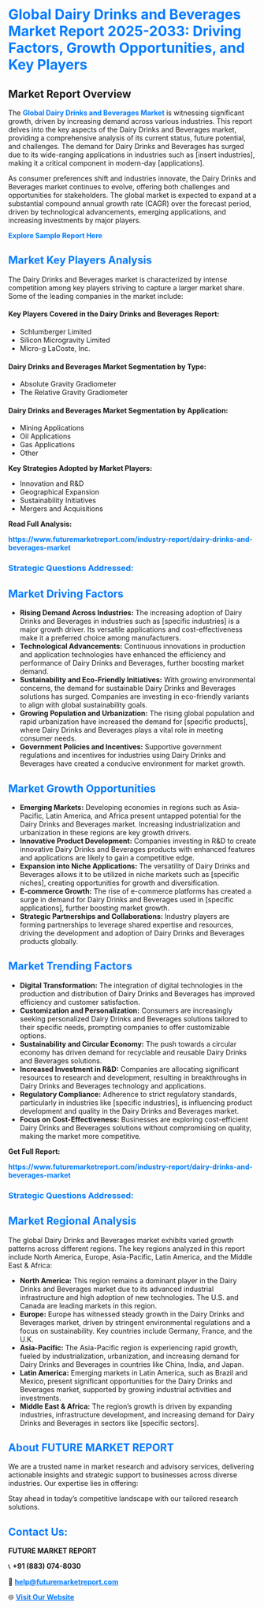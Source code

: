 <h1 style="color: #007BFF;">Global Dairy Drinks and Beverages Market Report 2025-2033: Driving Factors, Growth Opportunities, and Key Players</h1>

<section id="overview">
<h2>Market Report Overview</h2>
<p>The <a href="https://www.futuremarketreport.com/industry-report/dairy-drinks-and-beverages-market" style="color: #007BFF; text-decoration: none;"><strong>Global Dairy Drinks and Beverages Market</strong></a> is witnessing significant growth, driven by increasing demand across various industries. This report delves into the key aspects of the Dairy Drinks and Beverages market, providing a comprehensive analysis of its current status, future potential, and challenges. The demand for Dairy Drinks and Beverages has surged due to its wide-ranging applications in industries such as [insert industries], making it a critical component in modern-day [applications].</p>
<p>As consumer preferences shift and industries innovate, the Dairy Drinks and Beverages market continues to evolve, offering both challenges and opportunities for stakeholders. The global market is expected to expand at a substantial compound annual growth rate (CAGR) over the forecast period, driven by technological advancements, emerging applications, and increasing investments by major players.</p>
</section>

<section id="overview">
<p><a href="https://www.futuremarketreport.com/request-sample/reportId=35208" style="color: #007BFF; text-decoration: none;"><strong>Explore Sample Report Here</strong></a></p>
</section>

<section id="key-players">
<h2 style="color: #007BFF;">Market Key Players Analysis</h2>
<p>The Dairy Drinks and Beverages market is characterized by intense competition among key players striving to capture a larger market share. Some of the leading companies in the market include:</p>
<h4>Key Players Covered in the Dairy Drinks and Beverages Report:</h4>
<ul><li>Schlumberger Limited</li><li>Silicon Microgravity Limited</li><li>Micro-g LaCoste, Inc.</li></ul>
<h4>Dairy Drinks and Beverages Market Segmentation by Type:</h4>
<ul><li>Absolute Gravity Gradiometer</li><li>The Relative Gravity Gradiometer</li></ul>

<h4>Dairy Drinks and Beverages Market Segmentation by Application:</h4>
<ul><li>Mining Applications</li><li>Oil Applications</li><li>Gas Applications</li><li>Other</li></ul>
<p><strong>Key Strategies Adopted by Market Players:</strong></p>
<ul>
<li>Innovation and R&D</li>
<li>Geographical Expansion</li>
<li>Sustainability Initiatives</li>
<li>Mergers and Acquisitions</li>
</ul>
</section>

<section>
<p><strong>Read Full Analysis: </strong></p><a href="https://www.futuremarketreport.com/industry-report/dairy-drinks-and-beverages-market" style="color: #007BFF; text-decoration: none;"><strong>https://www.futuremarketreport.com/industry-report/dairy-drinks-and-beverages-market</strong></a>
<h3 style="color: #007BFF;">Strategic Questions Addressed:</h3>
</section>

<section id="driving-factors">
<h2 style="color: #007BFF;">Market Driving Factors</h2>
<ul>
<li><strong>Rising Demand Across Industries:</strong> The increasing adoption of Dairy Drinks and Beverages in industries such as [specific industries] is a major growth driver. Its versatile applications and cost-effectiveness make it a preferred choice among manufacturers.</li>
<li><strong>Technological Advancements:</strong> Continuous innovations in production and application technologies have enhanced the efficiency and performance of Dairy Drinks and Beverages, further boosting market demand.</li>
<li><strong>Sustainability and Eco-Friendly Initiatives:</strong> With growing environmental concerns, the demand for sustainable Dairy Drinks and Beverages solutions has surged. Companies are investing in eco-friendly variants to align with global sustainability goals.</li>
<li><strong>Growing Population and Urbanization:</strong> The rising global population and rapid urbanization have increased the demand for [specific products], where Dairy Drinks and Beverages plays a vital role in meeting consumer needs.</li>
<li><strong>Government Policies and Incentives:</strong> Supportive government regulations and incentives for industries using Dairy Drinks and Beverages have created a conducive environment for market growth.</li>
</ul>
</section>

<section id="growth-opportunities">
<h2 style="color: #007BFF;">Market Growth Opportunities</h2>
<ul>
<li><strong>Emerging Markets:</strong> Developing economies in regions such as Asia-Pacific, Latin America, and Africa present untapped potential for the Dairy Drinks and Beverages market. Increasing industrialization and urbanization in these regions are key growth drivers.</li>
<li><strong>Innovative Product Development:</strong> Companies investing in R&D to create innovative Dairy Drinks and Beverages products with enhanced features and applications are likely to gain a competitive edge.</li>
<li><strong>Expansion into Niche Applications:</strong> The versatility of Dairy Drinks and Beverages allows it to be utilized in niche markets such as [specific niches], creating opportunities for growth and diversification.</li>
<li><strong>E-commerce Growth:</strong> The rise of e-commerce platforms has created a surge in demand for Dairy Drinks and Beverages used in [specific applications], further boosting market growth.</li>
<li><strong>Strategic Partnerships and Collaborations:</strong> Industry players are forming partnerships to leverage shared expertise and resources, driving the development and adoption of Dairy Drinks and Beverages products globally.</li>
</ul>
</section>

<section id="trending-factors">
<h2 style="color: #007BFF;">Market Trending Factors</h2>
<ul>
<li><strong>Digital Transformation:</strong> The integration of digital technologies in the production and distribution of Dairy Drinks and Beverages has improved efficiency and customer satisfaction.</li>
<li><strong>Customization and Personalization:</strong> Consumers are increasingly seeking personalized Dairy Drinks and Beverages solutions tailored to their specific needs, prompting companies to offer customizable options.</li>
<li><strong>Sustainability and Circular Economy:</strong> The push towards a circular economy has driven demand for recyclable and reusable Dairy Drinks and Beverages solutions.</li>
<li><strong>Increased Investment in R&D:</strong> Companies are allocating significant resources to research and development, resulting in breakthroughs in Dairy Drinks and Beverages technology and applications.</li>
<li><strong>Regulatory Compliance:</strong> Adherence to strict regulatory standards, particularly in industries like [specific industries], is influencing product development and quality in the Dairy Drinks and Beverages market.</li>
<li><strong>Focus on Cost-Effectiveness:</strong> Businesses are exploring cost-efficient Dairy Drinks and Beverages solutions without compromising on quality, making the market more competitive.</li>
</ul>
</section>

<section>
<p><strong>Get Full Report: </strong></p><a href="https://www.futuremarketreport.com/industry-report/dairy-drinks-and-beverages-market" style="color: #007BFF; text-decoration: none;"><strong>https://www.futuremarketreport.com/industry-report/dairy-drinks-and-beverages-market</strong></a>
<h3 style="color: #007BFF;">Strategic Questions Addressed:</h3>
</section>


<section id="regional-analysis">
<h2 style="color: #007BFF;">Market Regional Analysis</h2>
<p>The global Dairy Drinks and Beverages market exhibits varied growth patterns across different regions. The key regions analyzed in this report include North America, Europe, Asia-Pacific, Latin America, and the Middle East & Africa:</p>
<ul>
<li><strong>North America:</strong> This region remains a dominant player in the Dairy Drinks and Beverages market due to its advanced industrial infrastructure and high adoption of new technologies. The U.S. and Canada are leading markets in this region.</li>
<li><strong>Europe:</strong> Europe has witnessed steady growth in the Dairy Drinks and Beverages market, driven by stringent environmental regulations and a focus on sustainability. Key countries include Germany, France, and the U.K.</li>
<li><strong>Asia-Pacific:</strong> The Asia-Pacific region is experiencing rapid growth, fueled by industrialization, urbanization, and increasing demand for Dairy Drinks and Beverages in countries like China, India, and Japan.</li>
<li><strong>Latin America:</strong> Emerging markets in Latin America, such as Brazil and Mexico, present significant opportunities for the Dairy Drinks and Beverages market, supported by growing industrial activities and investments.</li>
<li><strong>Middle East & Africa:</strong> The region’s growth is driven by expanding industries, infrastructure development, and increasing demand for Dairy Drinks and Beverages in sectors like [specific sectors].</li>
</ul>
</section>

<footer>
<h2 style="color: #007BFF;">About FUTURE MARKET REPORT</h2>
<p>We are a trusted name in market research and advisory services, delivering actionable insights and strategic support to businesses across diverse industries. Our expertise lies in offering:</p>

<p>Stay ahead in today’s competitive landscape with our tailored research solutions.</p>

<h2 style="color: #007BFF;">Contact Us:</h2>
<p><strong>FUTURE MARKET REPORT</strong></p>
<p>📞 <strong>+91 (883) 074-8030</strong></p>
<p>📧 <strong><a href="mailto:help@futuremarketreport.com" style="color: #007BFF;">help@futuremarketreport.com</a></strong></p>
<p>🌐 <strong><a href="https://www.futuremarketreport.com/" style="color: #007BFF;">Visit Our Website</a></strong></p>
</footer>